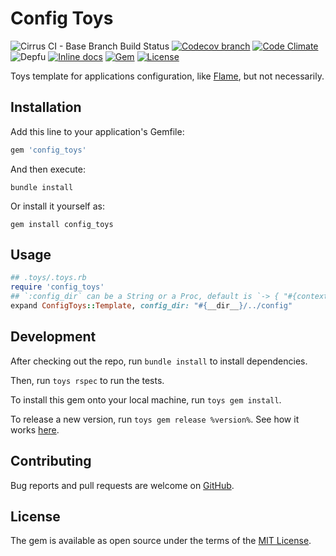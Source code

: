 # Config Toys

![Cirrus CI - Base Branch Build Status](https://img.shields.io/cirrus/github/AlexWayfer/config_toys?style=flat-square)
[![Codecov branch](https://img.shields.io/codecov/c/github/AlexWayfer/config_toys/main.svg?style=flat-square)](https://codecov.io/gh/AlexWayfer/config_toys)
[![Code Climate](https://img.shields.io/codeclimate/maintainability/AlexWayfer/config_toys.svg?style=flat-square)](https://codeclimate.com/github/AlexWayfer/config_toys)
![Depfu](https://img.shields.io/depfu/AlexWayfer/config_toys?style=flat-square)
[![Inline docs](https://inch-ci.org/github/AlexWayfer/config_toys.svg?branch=main)](https://inch-ci.org/github/AlexWayfer/config_toys)
[![Gem](https://img.shields.io/gem/v/config_toys.svg?style=flat-square)](https://rubygems.org/gems/config_toys)
[![License](https://img.shields.io/github/license/AlexWayfer/config_toys.svg?style=flat-square)](LICENSE.txt)

Toys template for applications configuration,
like [Flame](https://github.com/AlexWayfer/flame), but not necessarily.

## Installation

Add this line to your application's Gemfile:

```ruby
gem 'config_toys'
```

And then execute:

```shell
bundle install
```

Or install it yourself as:

```shell
gem install config_toys
```

## Usage

```ruby
## .toys/.toys.rb
require 'config_toys'
## `:config_dir` can be a String or a Proc, default is `-> { "#{context_directory}/config" }`
expand ConfigToys::Template, config_dir: "#{__dir__}/../config"
```

## Development

After checking out the repo, run `bundle install` to install dependencies.

Then, run `toys rspec` to run the tests.

To install this gem onto your local machine, run `toys gem install`.

To release a new version, run `toys gem release %version%`.
See how it works [here](https://github.com/AlexWayfer/gem_toys#release).

## Contributing

Bug reports and pull requests are welcome on [GitHub](https://github.com/AlexWayfer/config_toys).

## License

The gem is available as open source under the terms of the
[MIT License](https://opensource.org/licenses/MIT).

